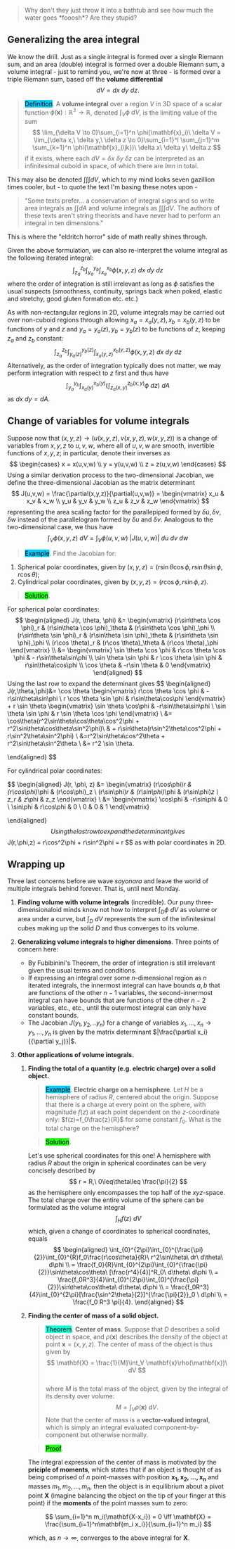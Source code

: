 > Why don't they just throw it into a bathtub and see how much the water goes \*fooosh\*? Are they stupid?

## Generalizing the area integral

We know the drill. Just as a single integral is formed over a single Riemann sum, and an area (double) integral is formed over a double Riemann sum, a volume integral - just to remind you, we're now at three - is formed over a triple Riemann sum, based off the **volume differential**
$$
dV = dx\ dy\ dz.
$$
> <span style="background-color: #03cafc; color: black;">Definition</span>. A **volume integral** over a region $V$ in 3D space of a scalar function $\phi(\mathbf{x}): \mathbb{R^3 \to R}$, denoted $\int_V \phi\ dV$, is the limiting value of the sum
$$
\lim_{\delta V \to 0}\sum_{i=1}^n \phi(\mathbf{x}_i)\ \delta V = \lim_{\delta x,\ \delta y,\ \delta z \to 0}\sum_{i=1}^l \sum_{j=1}^m \sum_{k=1}^n \phi(\mathbf{x}_{ijk})\ \delta x\ \delta y\ \delta z
$$
> if it exists, where each $dV = \delta x\ \delta y\ \delta z$ can be interpreted as an infinitesimal cuboid in space, of which there are $lmn$ in total.

This may also be denoted $\int\int\int dV$, which to my mind looks seven gazillion times cooler, but - to quote the text I'm basing these notes upon -
> "Some texts prefer... a conservation of integral signs and so write area integrals as $\int \int dA$ and volume integrals as $\int \int \int dV$. The authors of these texts aren't string theorists and have never had to perform an integral in ten dimensions."

This is where the "eldritch horror" side of math really shines through. 

Given the above formulation, we can also re-interpret the volume integral as the following iterated integral:
$$
\int_{z_a}^{z_b}\int_{y_a}^{y_b}\int_{x_a}^{x_b}\phi(x,y,z)\ dx\ dy\ dz
$$
where the order of integration is still irrelevant as long as $\phi$ satisfies the usual suspects (smoothness, continuity, springs back when poked, elastic and stretchy, good gluten formation etc. etc.) 

As with non-rectangular regions in 2D, volume integrals may be carried out over non-cuboid regions through allowing $x_a = x_a(y,z), x_b=x_b(y,z)$ to be functions of $y$ and $z$ and $y_a = y_a(z), y_b = y_b(z)$ to be functions of $z$, keeping $z_a$ and $z_b$ constant:
$$
\int_{z_a}^{z_b}\int_{y_a(z)}^{y_b(z)}\int_{x_a(y,z)}^{x_b(y,z)}\phi(x,y,z)\ dx\ dy\ dz
$$
Alternatively, as the order of integration typically does not matter, we may perform integration with respect to $z$ first and thus have
$$
\int_{y_a}^{y_b} \int_{x_a(y)}^{x_b(y)} (\int_{z_a(x,y)}^{z_b(x,y)} \phi\ dz) \ dA
$$
as $dx\ dy = dA$.

## Change of variables for volume integrals

Suppose now that $(x,y,z) \to (u(x,y,z),v(x,y,z),w(x,y,z))$ is a change of variables from $x, y, z$ to $u, v, w$, where all of $u, v, w$ are smooth, invertible functions of $x, y, z$; in particular, denote their inverses as
$$
\begin{cases}
x = x(u,v,w) \\
y = y(u,v,w) \\
z = z(u,v,w)
\end{cases}
$$
Using a similar derivation process to the two-dimensional Jacobian, we define the three-dimensional Jacobian as the matrix determinant
$$
J(u,v,w) = \frac{\partial(x,y,z)}{\partial(u,v,w)} = \begin{vmatrix}
x_u & x_v & x_w \\
y_u & y_v & y_w \\
z_u & z_v & z_w
\end{vmatrix}
$$
representing the area scaling factor for the parallepiped formed by $\delta u, \delta v, \delta w$ instead of the parallelogram formed by $\delta u$ and $\delta v$. Analogous to the two-dimensional case, we thus have
$$
\int_V \phi(x,y,z)\ dV = \int_V \phi(u,v,w)\ |J(u,v,w)|\ du \ dv \ dw
$$

> <span style="background-color: #03cafc; color: black;">Example</span>. Find the Jacobian for: 
1. Spherical polar coordinates, given by $(x,y,z) = (r\sin \theta \cos \phi, r\sin \theta \sin \phi, r\cos \theta)$;
2. Cylindrical polar coordinates, given by $(x,y,z) = (r \cos \phi, r \sin \phi, z)$.

> <span style="background-color: #1eff12; color: black;">Solution</span>.

For spherical polar coordinates:
$$
\begin{aligned}
J(r, \theta, \phi) &= \begin{vmatrix}
(r\sin\theta \cos \phi)_r & (r\sin\theta \cos \phi)_\theta & (r\sin\theta \cos \phi)_\phi \\
(r\sin\theta \sin \phi)_r & (r\sin\theta \sin \phi)_\theta & (r\sin\theta \sin \phi)_\phi \\
(r\cos \theta)_r & (r\cos \theta)_\theta & (r\cos \theta)_\phi
\end{vmatrix} \\
&= \begin{vmatrix}
\sin \theta \cos \phi & r\cos \theta \cos \phi & - r\sin\theta\sin\phi \\
\sin \theta \sin \phi & r \cos \theta \sin \phi & r\sin\theta\cos\phi \\
\cos \theta & -r\sin \theta & 0
\end{vmatrix}
\end{aligned}
$$
Using the last row to expand the determinant gives
$$
\begin{aligned}
J(r,\theta,\phi)&= \cos \theta \begin{vmatrix}
r\cos \theta \cos \phi & - r\sin\theta\sin\phi \\
r \cos \theta \sin \phi & r\sin\theta\cos\phi 
\end{vmatrix} + r \sin \theta \begin{vmatrix}
\sin \theta \cos\phi & -r\sin\theta\sin\phi \\
\sin \theta \sin \phi & r \sin \theta \cos \phi
\end{vmatrix} \\
&= \cos\theta(r^2\sin\theta\cos\theta\cos^2\phi + r^2\sin\theta\cos\theta\sin^2\phi)\\
& + r\sin\theta(r\sin^2\theta\cos^2\phi + r\sin^2\theta\sin^2\phi) \\
&=r^2\sin\theta\cos^2\theta + r^2\sin\theta\sin^2\theta \\
&= r^2 \sin \theta.

\end{aligned}
$$

For cylindrical polar coordinates:

$$
\begin{aligned}
J(r, \phi, z) &= \begin{vmatrix}
(r\cos\phi)_r & (r\cos\phi)_\phi & (r\cos\phi)_z \\
(r\sin\phi)_r & (r\sin\phi)_\phi & (r\sin\phi)_z \\
z_r & z_\phi & z_z
\end{vmatrix} \\
&= \begin{vmatrix}
\cos\phi & -r\sin\phi & 0 \\
\sin\phi & r\cos\phi & 0 \\
0 & 0 & 1
\end{vmatrix}

\end{aligned}
$$
Using the last row to expand the determinant gives
$$
J(r,\phi,z) = r\cos^2\phi + r\sin^2\phi = r
$$
as with polar coordinates in 2D.


## Wrapping up

Three last concerns before we wave *sayonara* and leave the world of multiple integrals behind forever. That is, until next Monday.

1. **Finding volume with volume integrals** (incredible). Our puny three-dimensionaloid minds know not how to interpret $\int_D \phi \ dV$ as volume or area under a curve, but $\int_D \ dV$ represents the sum of the infinitesimal cubes making up the solid $D$ and thus converges to its volume.

2. **Generalizing volume integrals to higher dimensions**. Three points of concern here:

    - By Fubibinini's Theorem, the order of integration is still irrelevant given the usual terms and conditions.
    - If expressing an integral over some $n$-dimensional region as $n$ iterated integrals, the innermost integral can have bounds $a, b$ that are functions of the other $n-1$ variables, the second-innermost integral can have bounds that are functions of the other $n-2$ variables, etc., etc., until the outermost integral can only have constant bounds. 
    - The Jacobian $J(y_1,y_2,..y_n)$ for a change of variables $x_1, ..., x_n \to y_1, ..., y_n$ is given by the matrix determinant $|\frac{\partial x_i}{{\partial y_j}}|$.

3. **Other applications of volume integrals.**

    1. **Finding the total of a quantity (e.g. electric charge) over a solid object.**

        > <span style="background-color: #03cafc; color: black;">Example</span>. **Electric charge on a hemisphere**. Let $H$ be a hemisphere of radius $R$, centered about the origin. Suppose that there is a charge at every point on the sphere, with magnitude $f(z)$ at each point dependent on the $z$-coordinate only: $f(z)=f_0\frac{z}{R}$ for some constant $f_0$. What is the total charge on the hemisphere?

        > <span style="background-color: #1eff12; color: black;">Solution</span>.

        Let's use spherical coordinates for this one! A hemisphere with radius $R$ about the origin in spherical coordinates can be very concisely described by
        $$
        r = R,\ 0\leq\theta\leq \frac{\pi}{2}
        $$
        as the hemisphere only encompasses the top half of the $xyz$-space. The total charge over the entire volume of the sphere can be formulated as the volume integral
        $$
        \int_H f(z)\ dV
        $$
        which, given a change of coordinates to spherical coordinates, equals
        $$
        \begin{aligned}
        \int_{0}^{2\pi}\int_{0}^{\frac{\pi}{2}}\int_{0}^{R}f_0\frac{r\cos\theta}{R}\ r^2\sin\theta\ dr\ d\theta\ d\phi \\
        = \frac{f_0}{R}\int_{0}^{2\pi}\int_{0}^{\frac{\pi}{2}}\sin\theta\cos\theta\ [\frac{r^4}{4}]^R_0\ d\theta\ d\phi \\
        = \frac{f_0R^3}{4}\int_{0}^{2\pi}\int_{0}^{\frac{\pi}{2}}\sin\theta\cos\theta\  d\theta\ d\phi \\
        = \frac{f_0R^3}{4}\int_{0}^{2\pi}[\frac{\sin^2\theta}{2}]^{\frac{\pi}{2}}_0 \ d\phi \\
        = \frac{f_0 R^3 \pi}{4}.
        \end{aligned}
        $$

    2. **Finding the center of mass of a solid object.**

        > <span style="background-color: #12ffd7; color: black;">Theorem</span>. **Center of mass**. Suppose that $D$ describes a solid object in space, and $\rho(\mathbf{x})$ describes the density of the object at point $\mathbf{x}=(x,y,z)$. The center of mass of the object is thus given by
        $$
        \mathbf{X} = \frac{1}{M}\int_V \mathbf{x}\rho(\mathbf{x})\ dV
        $$        
        > where $M$ is the total mass of the object, given by the integral of its density over volume:
        $$
        M = \int_V \rho(\mathbf{x})\ dV.
        $$
        > Note that the center of mass is a **vector-valued integral**, which is simply an integral evaluated component-by-component but otherwise normally.

        > <span style="background-color: #1eff12; color: black;">Proof</span>. 

        The integral expression of the center of mass is motivated by the **priciple of moments**, which states that if an object is thought of as being comprised of $n$ point-masses with position $\mathbf{x_1, x_2, ..., x_n}$ and masses $m_1, m_2, ..., m_n$, then the object is in equilibrium about a pivot point $\mathbf{X}$ (imagine balancing the object on the tip of your finger at this point) if the **moments** of the point masses sum to zero:

        $$
        \sum_{i=1}^n m_i(\mathbf{X-x_i}) = 0 \iff \mathbf{X} = \frac{\sum_{i=1}^n\mathbf{m_i x_i}}{\sum_{i=1}^n m_i}
        $$

        which, as $n \to \infty$, converges to the above integral for $\mathbf{X}$.